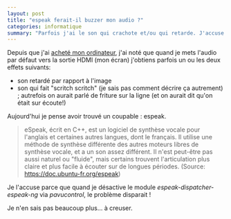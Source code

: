 ```yaml
---
layout: post
title: "espeak ferait-il buzzer mon audio ?"
categories: informatique
summary: "Parfois j'ai le son qui crachote et/ou qui retarde. J'accuse la librairie espeak."
---
```


Depuis que j'ai [acheté mon ordinateur](/informatique/2021/05/30/motherboard-z490-a-pro-and-linux.html), 
j'ai noté que quand je mets l'audio par défaut vers la sortie HDMI (mon écran)
j'obtiens parfois un ou les deux effets suivants:
- son retardé par rapport à l'image
- son qui fait "scritch scritch" (je sais pas comment décrire ça autrement) ; autrefois on aurait parlé de friture sur la ligne 
  (et on aurait dit qu'on était sur écoute!)

Aujourd'hui je pense avoir trouvé un coupable : espeak.

> eSpeak, écrit en C++, est un logiciel de synthèse vocale pour l'anglais et certaines autres langues, dont le français.
> Il utilise une méthode de synthèse différente des autres moteurs libres de synthèse vocale, et a un son assez différent. Il n'est peut-être pas aussi naturel ou "fluide", mais certains trouvent l'articulation plus claire et plus facile à écouter sur de longues périodes. 
(Source: <https://doc.ubuntu-fr.org/espeak>)

Je l'accuse parce que quand je désactive le module *espeak-dispatcher-espeak-ng* via *pavucontrol*, le problème disparait !

Je n'en sais pas beaucoup plus... à creuser.
